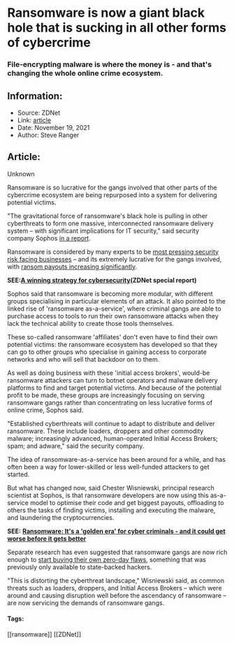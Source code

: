 # Ransomware is now a giant black hole that is sucking in all other forms of cybercrime
### File-encrypting malware is where the money is - and that's changing the whole online crime ecosystem.

## Information:
+ Source: ZDNet
+ Link: [article](https://www.zdnet.com/article/ransomware-is-now-a-giant-black-hole-that-is-sucking-in-all-other-forms-of-cybercrime/)
+ Date: November 19, 2021
+ Author: Steve Ranger


## Article:
Unknown

Ransomware is so lucrative for the gangs involved that other parts of the cybercrime ecosystem are being repurposed into a system for delivering potential victims.

"The gravitational force of ransomware's black hole is pulling in other cyberthreats to form one massive, interconnected ransomware delivery system – with significant implications for IT security," said security company Sophos [in a report](https://www.sophos.com/en-us/press-office/press-releases/2021/11/sophos-2022-threat-report.aspx). 


Ransomware is considered by many experts to be [most pressing security risk facing businesses](https://www.zdnet.com/article/the-ransomware-threat-is-getting-worse-but-businesses-still-arent-taking-it-seriously/) – and its extremely lucrative for the gangs involved, with [ransom payouts increasing significantly](https://www.zdnet.com/article/ransomware-gangs-are-now-using-ruthless-tactics-as-they-aim-for-bigger-payouts/).

**SEE:**[**A winning strategy for cybersecurity**](http://www.zdnet.com/topic/a-winning-strategy-for-cybersecurity/#link=%7B%22role%22:%22standard%22,%22href%22:%22http://www.zdnet.com/topic/a-winning-strategy-for-cybersecurity/%22,%22target%22:%22_blank%22,%22absolute%22:%22%22,%22linkText%22:%22%3Cstrong%3EA%20winning%20strategy%20for%20cybersecurity%3C/strong%3E%22%7D)**(ZDNet special report)**

Sophos said that ransomware is becoming more modular, with different groups specialising in particular elements of an attack. It also pointed to the linked rise of 'ransomware as-a-service', where criminal gangs are able to purchase access to tools to run their own ransomware attacks when they lack the technical ability to create those tools themselves.

These so-called ransomware 'affiliates' don't even have to find their own potential victims: the ransomware ecosystem has developed so that they can go to other groups who specialise in gaining access to corporate networks and who will sell that backdoor on to them.

As well as doing business with these 'initial access brokers', would-be ransomware attackers can turn to botnet operators and malware delivery platforms to find and target potential victims. And because of the potential profit to be made, these groups are increasingly focusing on serving ransomware gangs rather than concentrating on less lucrative forms of online crime, Sophos said.






"Established cyberthreats will continue to adapt to distribute and deliver ransomware. These include loaders, droppers and other commodity malware; increasingly advanced, human-operated Initial Access Brokers; spam; and adware," said the security company.

The idea of ransomware-as-a-service has been around for a while, and has often been a way for lower-skilled or less well-funded attackers to get started. 

But what has changed now, said Chester Wisniewski, principal research scientist at Sophos, is that ransomware developers are now using this as-a-service model to optimise their code and get biggest payouts, offloading to others the tasks of finding victims, installing and executing the malware, and laundering the cryptocurrencies. 

**SEE:** [**Ransomware: It's a 'golden era' for cyber criminals - and it could get worse before it gets better**](https://www.zdnet.com/article/ransomware-its-a-golden-era-for-cyber-criminals-and-it-could-get-worse-before-it-gets-better/)

Separate research has even suggested that ransomware gangs are now rich enough to [start buying their own zero-day flaws](https://www.zdnet.com/article/ransomware-gangs-are-now-rich-enough-to-buy-zero-day-flaws-say-researchers/), something that was previously only available to state-backed hackers.

"This is distorting the cyberthreat landscape," Wisniewski said, as common threats such as loaders, droppers, and Initial Access Brokers – which were around and causing disruption well before the ascendancy of ransomware – are now servicing the demands of ransomware gangs.





#### Tags:
[[ransomware]] [[ZDNet]]
